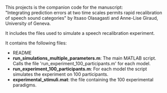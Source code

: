 This projects is the companion code for the manuscript:  
"Integrating prediction errors at two time scales permits rapid recalibration of speech sound categories"
by Itsaso Olasagasti and Anne-Lise Giraud, University of Geneva.

It includes the files used to simulate a speech recalibration experiment.

It contains the following files:
- README
- **run_simulations_multiple_parameters.m**: The main MATLAB script. Calls the file 
  'run_experiment_100_participants.m' for each model. 
- **run_experiment_100_participants.m**: For each model the script simulates 
  the experiment on 100 participants.
- **experimental_stimuli.mat**: the file containing the 100 experimental paradigms. 


